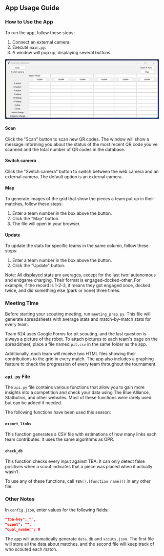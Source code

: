 ## App Usage Guide

### How to Use the App

To run the app, follow these steps:

1. Connect an external camera.
2. Execute `main.py`.
3. A window will pop up, displaying several buttons.

![Scouting App View](assets/display.png)

#### Scan

Click the "Scan" button to scan new QR codes. The window will show a message informing you about the status of the most recent QR code you've scanned and the total number of QR codes in the database.

#### Switch camera

Click the "Switch camera" button to switch between the web camera and an external camera. The default option is an external camera.

#### Map

To generate images of the grid that show the pieces a team put up in their matches, follow these steps:

1. Enter a team number in the box above the button.
2. Click the "Map" button.
3. The file will open in your browser.

#### Update

To update the stats for specific teams in the same column, follow these steps:

1. Enter a team number in the box above the button.
2. Click the "Update" button.

Note: All displayed stats are averages, except for the last two: autonomous and endgame charging. Their format is engaged-docked-other. For example, if the record is 1-2-3, it means they got engaged once, docked twice, and did something else (park or none) three times.

### Meeting Time

Before starting your scouting meeting, run `meeting_prep.py`. This file will generate spreadsheets with average stats and match-by-match stats for every team.

Team 624 uses Google Forms for pit scouting, and the last question is always a picture of the robot. To attach pictures to each team's page on the spreadsheet, place a file named `pit.csv` in the same folder as the app.

Additionally, each team will receive two HTML files showing their contributions to the grid in every match. The app also includes a graphing feature to check the progression of every team throughout the tournament.

### `api.py` File

The `api.py` file contains various functions that allow you to gain more insights into a competition and check your data using The Blue Alliance, Statbotics, and other websites. Most of these functions were rarely used but can be added if needed.

The following functions have been used this season:

#### `export_links`

This function generates a CSV file with estimations of how many links each team contributes. It uses the same algorithms as OPR.

#### `check_db`

This function checks every input against TBA. It can only detect false positives when a scout indicates that a piece was placed when it actually wasn't.

To use any of these functions, call `TBA().[function name]()` in any other file.

### Other Notes

In `config.json`, enter values for the following fields:

```json
"tba-key": "",
"event": "",
"qual_number": 0
```

The app will automatically generate `data.db` and `scouts.json`. The first file will store all the data about matches, and the second file will keep track of who scouted each match.